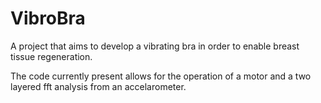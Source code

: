 # VibroBra
 A project that aims to develop a vibrating bra in order to enable breast tissue regeneration.

 The code currently present allows for the operation of a motor and a two layered fft analysis from an accelarometer.
